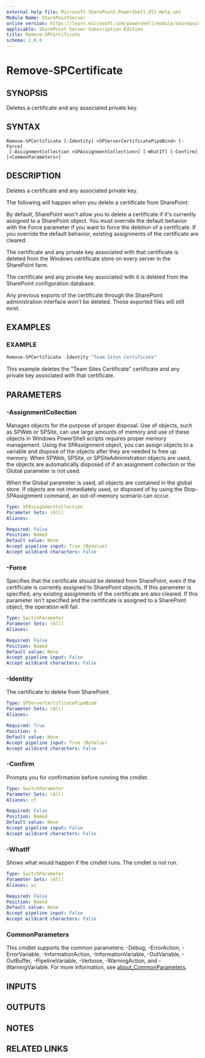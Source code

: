 ```yaml
---
external help file: Microsoft.SharePoint.PowerShell.dll-Help.xml
Module Name: SharePointServer
online version: https://learn.microsoft.com/powershell/module/sharepoint-server/remove-spcertificate
applicable: SharePoint Server Subscription Edition
title: Remove-SPCertificate
schema: 2.0.0
---
```


# Remove-SPCertificate

## SYNOPSIS
Deletes a certificate and any associated private key.

## SYNTAX

```
Remove-SPCertificate [-Identity] <SPServerCertificatePipeBind> [-Force]
 [-AssignmentCollection <SPAssignmentCollection>] [-WhatIf] [-Confirm] [<CommonParameters>]
```

## DESCRIPTION
Deletes a certificate and any associated private key.

The following will happen when you delete a certificate from SharePoint:

By default, SharePoint won't allow you to delete a certificate if it's currently assigned to a SharePoint object.
You must override the default behavior with the Force parameter if you want to force the deletion of a certificate.
If you override the default behavior, existing assignments of the certificate are cleared.

The certificate and any private key associated with that certificate is deleted from the Windows certificate store on every server in the SharePoint farm.

The certificate and any private key associated with it is deleted from the SharePoint configuration database.

Any previous exports of the certificate through the SharePoint administration interface won't be deleted.
Those exported files will still exist.

## EXAMPLES

### EXAMPLE
```powershell
Remove-SPCertificate -Identity "Team Sites Certificate"
```

This example deletes the "Team Sites Certificate" certificate and any private key associated with that certificate.

## PARAMETERS

### -AssignmentCollection
Manages objects for the purpose of proper disposal.
Use of objects, such as SPWeb or SPSite, can use large amounts of memory and use of these objects in Windows PowerShell scripts requires proper memory management.
Using the SPAssignment object, you can assign objects to a variable and dispose of the objects after they are needed to free up memory.
When SPWeb, SPSite, or SPSiteAdministration objects are used, the objects are automatically disposed of if an assignment collection or the Global parameter is not used.

When the Global parameter is used, all objects are contained in the global store.
If objects are not immediately used, or disposed of by using the Stop-SPAssignment command, an out-of-memory scenario can occur.

```yaml
Type: SPAssignmentCollection
Parameter Sets: (All)
Aliases:

Required: False
Position: Named
Default value: None
Accept pipeline input: True (ByValue)
Accept wildcard characters: False
```

### -Force
Specifies that the certificate should be deleted from SharePoint, even if the certificate is currently assigned to SharePoint objects.
If this parameter is specified, any existing assignments of the certificate are also cleared.
If this parameter isn't specified and the certificate is assigned to a SharePoint object, the operation will fail.

```yaml
Type: SwitchParameter
Parameter Sets: (All)
Aliases:

Required: False
Position: Named
Default value: None
Accept pipeline input: False
Accept wildcard characters: False
```

### -Identity
The certificate to delete from SharePoint.

```yaml
Type: SPServerCertificatePipeBind
Parameter Sets: (All)
Aliases:

Required: True
Position: 0
Default value: None
Accept pipeline input: True (ByValue)
Accept wildcard characters: False
```

### -Confirm
Prompts you for confirmation before running the cmdlet.

```yaml
Type: SwitchParameter
Parameter Sets: (All)
Aliases: cf

Required: False
Position: Named
Default value: None
Accept pipeline input: False
Accept wildcard characters: False
```

### -WhatIf
Shows what would happen if the cmdlet runs.
The cmdlet is not run.

```yaml
Type: SwitchParameter
Parameter Sets: (All)
Aliases: wi

Required: False
Position: Named
Default value: None
Accept pipeline input: False
Accept wildcard characters: False
```

### CommonParameters
This cmdlet supports the common parameters: -Debug, -ErrorAction, -ErrorVariable, -InformationAction, -InformationVariable, -OutVariable, -OutBuffer, -PipelineVariable, -Verbose, -WarningAction, and -WarningVariable. For more information, see [about_CommonParameters](https://go.microsoft.com/fwlink/?LinkID=113216).

## INPUTS

## OUTPUTS

## NOTES

## RELATED LINKS
